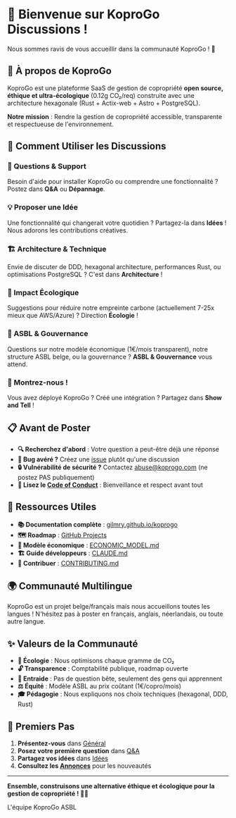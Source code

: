 # 👋 Bienvenue sur KoproGo Discussions !

Nous sommes ravis de vous accueillir dans la communauté KoproGo ! 🌱

## 📖 À propos de KoproGo

KoproGo est une plateforme SaaS de gestion de copropriété **open source, éthique et ultra-écologique** (0.12g CO₂/req) construite avec une architecture hexagonale (Rust + Actix-web + Astro + PostgreSQL).

**Notre mission** : Rendre la gestion de copropriété accessible, transparente et respectueuse de l'environnement.

## 💬 Comment Utiliser les Discussions

### 🙋 Questions & Support
Besoin d'aide pour installer KoproGo ou comprendre une fonctionnalité ? Postez dans **Q&A** ou **Dépannage**.

### 💡 Proposer une Idée
Une fonctionnalité qui changerait votre quotidien ? Partagez-la dans **Idées** ! Nous adorons les contributions créatives.

### 🏗️ Architecture & Technique
Envie de discuter de DDD, hexagonal architecture, performances Rust, ou optimisations PostgreSQL ? C'est dans **Architecture** !

### 🌱 Impact Écologique
Suggestions pour réduire notre empreinte carbone (actuellement 7-25x mieux que AWS/Azure) ? Direction **Écologie** !

### 🏢 ASBL & Gouvernance
Questions sur notre modèle économique (1€/mois transparent), notre structure ASBL belge, ou la gouvernance ? **ASBL & Gouvernance** vous attend.

### 🎉 Montrez-nous !
Vous avez déployé KoproGo ? Créé une intégration ? Partagez dans **Show and Tell** !

## 📋 Avant de Poster

- **🔍 Recherchez d'abord** : Votre question a peut-être déjà une réponse
- **🐛 Bug avéré ?** Créez une [issue](https://github.com/gilmry/koprogo/issues/new/choose) plutôt qu'une discussion
- **🔒 Vulnérabilité de sécurité ?** Contactez abuse@koprogo.com (ne postez PAS publiquement)
- **📖 Lisez le [Code of Conduct](../CODE_OF_CONDUCT.md)** : Bienveillance et respect avant tout

## 🔗 Ressources Utiles

- **📚 Documentation complète** : [gilmry.github.io/koprogo](https://gilmry.github.io/koprogo)
- **🗺️ Roadmap** : [GitHub Projects](https://github.com/users/gilmry/projects)
- **💼 Modèle économique** : [ECONOMIC_MODEL.md](../docs/ECONOMIC_MODEL.md)
- **🏗️ Guide développeurs** : [CLAUDE.md](../CLAUDE.md)
- **🤝 Contribuer** : [CONTRIBUTING.md](../CONTRIBUTING.md)

## 🌍 Communauté Multilingue

KoproGo est un projet belge/français mais nous accueillons toutes les langues ! N'hésitez pas à poster en français, anglais, néerlandais, ou toute autre langue.

## ✨ Valeurs de la Communauté

- **🌱 Écologie** : Nous optimisons chaque gramme de CO₂
- **🔓 Transparence** : Comptabilité publique, roadmap ouverte
- **🤝 Entraide** : Pas de question bête, seulement des gens qui apprennent
- **⚖️ Équité** : Modèle ASBL au prix coûtant (1€/copro/mois)
- **🎓 Pédagogie** : Nous expliquons nos choix techniques (hexagonal, DDD, Rust)

## 🚀 Premiers Pas

1. **Présentez-vous** dans [Général](../../discussions/categories/general)
2. **Posez votre première question** dans [Q&A](../../discussions/categories/q-a)
3. **Partagez vos idées** dans [Idées](../../discussions/categories/ideas)
4. **Consultez les [Annonces](../../discussions/categories/announcements)** pour les nouveautés

---

**Ensemble, construisons une alternative éthique et écologique pour la gestion de copropriété ! 🏢🌱**

L'équipe KoproGo ASBL
